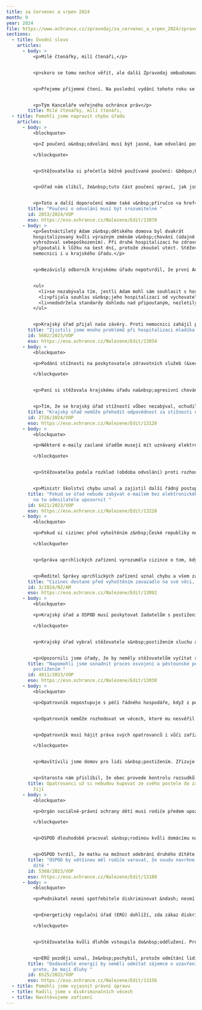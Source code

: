 ```yaml
---
title: za červenec a srpen 2024
month: 9
year: 2024
file: https://www.ochrance.cz/zpravodaj/za_cervenec_a_srpen_2024/zpravodaj_cervenec_a_srpen_2024.pdf
sections:
  - title: Úvodní slovo
    articles:
      - body: >
          <p>Milé čtenářky, milí čtenáři,</p>


          <p>skoro se tomu nechce věřit, ale další Zpravodaj ombudsmana je tady. Děti ze všech možných věkových skupin už jsou zpátky ve škole a blíží se řezání dýní (a řezání kávy kořením z&nbsp;dýně). Také v&nbsp;tomto čísle se dozvíte o případech, ve kterých ombudsman pomohl lidem v&nbsp;různých vztazích s&nbsp;úřady. Také si můžete přečíst o tom, jak probíhá vyhoštění z&nbsp;České republiky. Nebo se podívat na další příklad toho, jak to lidé s&nbsp;asistenčními psi nemají jednoduché. &nbsp;</p>


          <p>Přejeme příjemné čtení. Na poslední vydání tohoto roku se můžete těšit v&nbsp;listopadu.</p>


          <p>Tým Kanceláře veřejného ochránce práv</p>
        title: Milé čtenářky, milí čtenáři,
  - title: Pomohli jsme napravit chybu úřadu
    articles:
      - body: >
          <blockquote>

          <p>Z poučení o&nbsp;odvolání musí být jasné, kam odvolání poslat a&nbsp;kdo o&nbsp;něm rozhodne.</p>

          </blockquote>


          <p>Stěžovatelka si přečetla běžně používané poučení: &bdquo;Proti tomuto rozhodnutí se lze odvolat &hellip; k&nbsp;odboru dopravních agend Magistrátu hlavního města Prahy, podáním u&nbsp;zdejšího správního orgánu.&ldquo; Odvolání pak nesprávně poslala magistrátu.</p>


          <p>Úřad nám slíbil, že&nbsp;tuto část poučení upraví, jak jsme mu navrhli: &bdquo;Odvolání se podává u&nbsp;Úřadu městské části Praha 14, Bratří Venclíků 1073, 198 21 Praha 9. Rozhodne o&nbsp;něm Magistrát hlavního města Prahy.&ldquo;</p>


          <p>Toto a další doporučení máme také v&nbsp;příručce <a href="https://www.ochrance.cz/srozumitelne/pouceni_vysvetlete_adresatovi_co_muze_delat/">Jak psát srozumitelné úřední texty</a>.</p>
        title: "Poučení o odvolání musí být srozumitelné "
        id: 2853/2024/VOP
        eso: https://eso.ochrance.cz/Nalezene/Edit/13078
      - body: >
          <p>Šestnáctiletý Adam z&nbsp;dětského domova byl dvakrát
          hospitalizovaný kvůli výrazným změnám v&nbsp;chování (údajně také
          vyhrožoval sebepoškozením). Při druhé hospitalizaci ho zdravotníci
          připoutali k lůžku na šest dní, protože zkoušel utéct. Stěžoval si
          nemocnici i u krajského úřadu.</p>


          <p>Nezávislý odborník krajskému úřadu nepotvrdil, že první Adamova hospitalizace byla důvodná. Potvrdil důvodnost druhé hospitalizace, ale tento svůj závěr nijak nezdůvodnil. Krajský úřad pochybil, když se nezabýval tím, jestli se Adam při hospitalizaci setkal s&nbsp;agresivními pacienty. Dostatečně se nezabýval použitím omezovacích prostředků (připoutáním). Také měl vytknout nemocnici, že</p>


          <ul>
          	<li>se nezabývala tím, jestli Adam mohl sám souhlasit s hospitalizací,</li>
          	<li>přijala souhlas s&nbsp;jeho hospitalizací od vychovatelky dětského domova a</li>
          	<li>nedodržela standardy dohledu nad připoutaným, nezletilým pacientem.</li>
          </ul>


          <p>Krajský úřad přijal naše závěry. Proti nemocnici zahájil přestupkové řízení a uložil jí pokuty za spáchání tří přestupků. Ukončil také spolupráci s&nbsp;lékařkou, která zpracovala odborné stanovisko. Nemocnice upravila vnitřní předpis, který řeší používání omezovacích prostředků.</p>
        title: "Zjistili jsme mnoho problémů při hospitalizaci mladíka "
        id: 5602/2023/VOP
        eso: https://eso.ochrance.cz/Nalezene/Edit/13034
      - body: >
          <blockquote>

          <p>Podání stížnosti na poskytovatele zdravotních služeb (&sect; 93 odst. 1 zákona o zdravotních službách) nevylučuje podání stížnosti podle jiného právního předpisu a naopak. Tyto stížnosti se vyřizují nezávisle na sobě.</p>

          </blockquote>


          <p>Paní si stěžovala krajskému úřadu na&nbsp;agresivní chování svého lékaře. Úřad se stížností vůbec nezabýval a rovnou ji předal České lékařské komoře. Ta potom zastavila disciplinární řízení s&nbsp;lékařem jako nepřípustné.</p>


          <p>Tím, že se krajský úřad stížností vůbec nezabýval, ochudil stěžovatelku o její další nezávislé posouzení. Krajský úřad nám dal za pravdu a uznal své pochybení. Stížnost vyřídil, uznal námitky stěžovatelky a lékaři písemně vytknul jeho nevhodné chování.</p>
        title: "Krajský úřad nemůže přehodit odpovědnost za stížnosti na lékaře "
        id: 2726/2024/VOP
        eso: https://eso.ochrance.cz/Nalezene/Edit/13128
      - body: >
          <blockquote>

          <p>Některé e-maily zaslané úřadům musejí mít uznávaný elektronický podpis, jinak se úřad e-mailem nezabývá, ledaže ho odesilatel do&nbsp;5 dnů doplní (poštou, ústně do&nbsp;protokolu, e‑mailem s&nbsp;řádným podpisem). Úřady na to musí odesilatele e‑mailu upozornit. Nařizují jim to základní zásady činnosti správních úřadů, principy dobré správy i&nbsp;metodika vyřizování elektronických podání.</p>

          </blockquote>


          <p>Stěžovatelka podala rozklad (obdoba odvolání) proti rozhodnutí Ministerstva školství. Poslala ho e-mailem bez uznávaného elektronického podpisu. Obdržela automatickou odpověď elektronické podatelny ministerstva, že&nbsp;její podání bylo po&nbsp;kontrole všech náležitostí přijato k&nbsp;dalšímu zpracování. Stěžovatelka se opakovaně dotazovala, kdy ministerstvo rozhodne. Po&nbsp;8 měsících se dozvěděla, že&nbsp;se ministerstvo rozkladem nebude zabývat, protože e-mail nebyl správně podepsaný.</p>


          <p>Ministr školství chybu uznal a zajistil další řádný postup ministerstva, včetně případné úpravy odpovědí elektronické podatelny. Stěžovatelce se ministerstvo již dříve omluvilo.</p>
        title: "Pokud se úřad nebude zabývat e-mailem bez elektronického podpisu, musí
          na to odesilatele upozornit "
        id: 6421/2023/VOP
        eso: https://eso.ochrance.cz/Nalezene/Edit/13228
      - body: >
          <blockquote>

          <p>Pokud si cizinec před vyhoštěním z&nbsp;České republiky nemá do čeho sbalit své věci, Správa uprchlických zařízení mu dá zavazadlo. Zavazadlo musí být praktické a důstojné. Nestačí igelitový pytel na odpadky.</p>

          </blockquote>


          <p>Správa uprchlických zařízení vyrozuměla cizince o tom, kdy bude vyhoštěn. Cizinec sdělil, že nechce odjet a odmítl nabízené zavazadlo (sám žádné neměl). Hodinu před vyhoštěním dostal jen igelitový pytel na odpadky. Věci si do něj dal sám. Vedoucí policejní eskorty pak pytel alespoň obmotal kobercovou páskou, aby věci nevypadly při odbavování do letadla.</p>


          <p>Ředitel Správy uprchlických zařízení uznal chybu a všem zařízením pro zajištění cizinců nařídil, aby cizincům při vyhoštění zajistili vhodné zavazadlo.</p>
        title: "Cizinec dostane před vyhoštěním zavazadlo na své věci, pokud ho nemá "
        id: 3/2024/NZ/AM
        eso: https://eso.ochrance.cz/Nalezene/Edit/13092
      - body: >
          <blockquote>

          <p>Krajský úřad a OSPOD musí poskytovat žadatelům s postižením odpovídající podporu při zprostředkování pěstounské péče a osvojení (&sect; 11 odst. 1 písm. d) a 12 odst. 2 písm. c) zákona č. 359/1999 Sb. ve spojení s&nbsp;čl. 23 odst. 2 Úmluvy o právech osob se zdravotním postižením).</p>

          </blockquote>


          <p>Krajský úřad vybral stěžovatele s&nbsp;postižením sluchu a řeči jako vhodné osvojitele pro roční dítě. S&nbsp;výběrem souhlasil také OSPOD. Stěžovatelé se začali s&nbsp;dítětem seznamovat a podali soudu návrh na jeho osvojení. Úřady ale poté změnily názor. Podle nich se během kontaktů ukázalo, že stěžovatelé nemají dostatečné rodičovské schopnosti. Dále tvrdily, že stěžovatelé nejsou kvůli svému postižení schopni zajistit dítěti bezpečí a dostatečný rozvoj řeči.</p>


          <p>Upozornili jsme úřady, že by neměly stěžovatelům vyčítat skutečnosti, o kterých věděly a měly je zohlednit už při výběru (potřeby dítěte a postižení stěžovatelů). Připomněli jsme, že žadatelé s&nbsp;postižením mají právo na dostatečnou podporu. Ta mohla spočívat například v&nbsp;tom, že by stěžovatelé ve spolupráci s&nbsp;odborníky pracovali na svých nedostatcích v&nbsp;péči. Krajský úřad proto upravil standardy pro zprostředkování osvojení a pěstounské péče tak, aby lépe zohlednily potřeby lidí s&nbsp;postižením.</p>
        title: "Napomohli jsme usnadnit proces osvojení a pěstounské péče pro lidi s
          postižením "
        id: 4911/2023/VOP
        eso: https://eso.ochrance.cz/Nalezene/Edit/13030
      - body: >
          <blockquote>

          <p>Opatrovník nepostupuje s péčí řádného hospodáře, když z peněz opatrovanců hradí základní vybavení zařízení sociálních služeb, ve kterém žijí.</p>


          <p>Opatrovník nemůže rozhodovat ve věcech, které mu nesvěřil soud.</p>


          <p>Opatrovník musí hájit práva svých opatrovanců i vůči zařízení sociálních služeb, které sám zřizuje.</p>

          </blockquote>


          <p>Navštívili jsme domov pro lidi s&nbsp;postižením. Zřizuje ho obec, která je zároveň veřejným opatrovníkem klientů. Zjistili jsme, že domov fungoval s&nbsp;mnoha nedostatky, před kterými veřejný opatrovník nechránil klienty. Veřejný opatrovník například minimálně jednou rozhodoval o poskytování zdravotních služeb, ač o tom podle soudu měl rozhodovat sám klient. Většina klientů s&nbsp;omezenou svéprávností si sama kupuje postele nebo skříně, přestože jde o základní vybavení pokoje, které měl zajistit domov.</p>


          <p>Starosta nám přislíbil, že obec provede kontrolu rozsudků o omezení svéprávnosti (aby opatrovník nerozhodoval, o čem nemá), prověří nakládání s&nbsp;finančními prostředky, zajistí proškolení pracovnice pověřené výkonem opatrovnictví a řádně povede opatrovnické spisy.</p>
        title: Opatrovanci už si nebudou kupovat ze svého postele do zařízení, ve kterém
          žijí
      - body: >
          <blockquote>

          <p>Orgán sociálně-právní ochrany dětí musí rodiče předem upozornit, že soudu navrhne, aby mu dítě odebral z&nbsp;péče, ledaže by tím mohl dítě ohrozit.</p>

          </blockquote>


          <p>OSPOD dlouhodobě pracoval s&nbsp;rodinou kvůli domácímu násilí, užívání drog a finančním problémům. Když matka porodila druhé dítě, OSPOD rodičům řekl, že soudu navrhne, aby jim odebral novorozené dítě a aby uložil výchovné opatření u staršího dítěte. Pak ale soudu navrhl odebrání obou dětí. Rodiče a širší rodina pak na odebrání nebyli připraveni, proto zpochybňovali postup úřadů a dítě nechtěli vydat, což mu ještě více ublížilo.</p>


          <p>OSPOD tvrdil, že matku na možnost odebrání druhého dítěte upozornil ústně, ale nezapsal to do protokolu. Tomu jsme neuvěřili. Shodli jsme se ale na tom, že OSPOD musí rodiče vyrozumět a musí zapsat to, co rodičům řekl.</p>
        title: "OSPOD by většinou měl rodiče varovat, že soudu navrhne, aby jim odebral
          dítě "
        id: 5368/2023/VOP
        eso: https://eso.ochrance.cz/Nalezene/Edit/13188
      - body: >
          <blockquote>

          <p>Podnikatel nesmí spotřebitele diskriminovat &ndash; nesmí s&nbsp;ním zacházet hůř než s&nbsp;jinými v&nbsp;podobné situaci, ledaže k&nbsp;tomu má rozumný důvod a&nbsp;postupuje přiměřeně. Zákon o&nbsp;ochraně spotřebitele neurčuje zakázané důvody diskriminace. Proto platí zákaz diskriminace i&nbsp;kvůli (nedostatku) majetku, tedy dluhům. Odmítnutím zákazníka s&nbsp;dluhy podnikatel snižuje riziko, že&nbsp;nedostane zaplaceno (má rozumný důvod). Pokud ale toto riziko může snížit i&nbsp;jinak, jedná nepřiměřeně, proto spotřebitele diskriminuje.</p>


          <p>Energetický regulační úřad (ERÚ) dohlíží, zda zákaz diskriminace spotřebitelů dodržují dodavatelé elektřiny nebo plynu.</p>

          </blockquote>


          <p>Stěžovatelka kvůli dluhům vstoupila do&nbsp;oddlužení. Proto s&nbsp;ní dodavatelé elektřiny nechtěli uzavřít smlouvu. A&nbsp;to přesto, že&nbsp;plnila podmínky oddlužení (své dluhy splácela). Proto požádala o&nbsp;pomoc ERÚ. Ten to ale nepovažoval za&nbsp;diskriminaci, protože insolvence spotřebitele zvyšuje riziko, že&nbsp;za energie nezaplatí.</p>


          <p>ERÚ později uznal, že&nbsp;pochybil, protože odmítání lidí s&nbsp;dluhy je nepřiměřené. Vydal pak <a href="https://eru.gov.cz/stanovisko-eru-ohledne-posuzovani-diskriminace-spotrebitelu-pri-dodavkach-elektriny-plynu">stanovisko</a>, že&nbsp;odmítnutí uzavřít smlouvu napříště postihne jako přestupek diskriminace spotřebitele. Dodavatelé totiž mohou využít mírnější prostředky k&nbsp;omezení rizika neplacení, například zajištění složením jistoty (kauce). U&nbsp;lidí v&nbsp;oddlužení mohou dodavatelé v&nbsp;insolvenčním rejstříku ověřit, zda plní podmínky oddlužení (tedy zda jsou ohroženy i&nbsp;platby za energie).</p>
        title: "Dodavatelé energií by neměli odmítat zájemce o uzavření smlouvy jen
          proto, že mají dluhy "
        id: 6525/2022/VOP
        eso: https://eso.ochrance.cz/Nalezene/Edit/13156
  - title: Pomohli jsme vyjasnit právní úpravu
  - title: Radili jsme v diskriminačních věcech
  - title: Navštěvujeme zařízení
---
```

